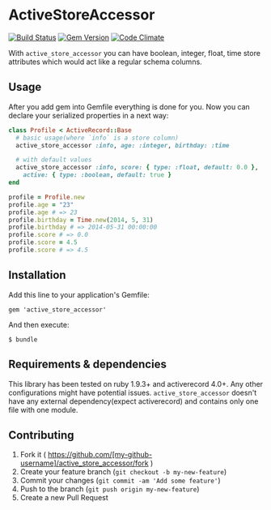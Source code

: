 # ActiveStoreAccessor

[![Build Status](https://travis-ci.org/jalkoby/active_store_accessor.svg?branch=master)](https://travis-ci.org/jalkoby/active_store_accessor)
[![Gem Version](https://badge.fury.io/rb/active_store_accessor.svg)](http://badge.fury.io/rb/active_store_accessor)
[![Code Climate](https://codeclimate.com/github/jalkoby/active_store_accessor.png)](https://codeclimate.com/github/jalkoby/active_store_accessor)

With `active_store_accessor` you can have boolean, integer, float, time store attributes which would act like a regular schema columns.

## Usage

After you add gem into Gemfile everything is done for you. Now you can declare your serialized properties in a next way:

```ruby
class Profile < ActiveRecord::Base
  # basic usage(where `info` is a store column)
  active_store_accessor :info, age: :integer, birthday: :time

  # with default values
  active_store_accessor :info, score: { type: :float, default: 0.0 },
    active: { type: :boolean, default: true }
end

profile = Profile.new
profile.age = "23"
profile.age # => 23
profile.birthday = Time.new(2014, 5, 31)
profile.birthday # => 2014-05-31 00:00:00
profile.score # => 0.0
profile.score = 4.5
profile.score # => 4.5
```

## Installation

Add this line to your application's Gemfile:

    gem 'active_store_accessor'

And then execute:

    $ bundle

## Requirements & dependencies

This library has been tested on ruby 1.9.3+ and activerecord 4.0+. Any other configurations might have potential issues. `active_store_accessor` doesn't have any external dependency(expect activerecord) and contains only one file with one module.

## Contributing

1. Fork it ( https://github.com/[my-github-username]/active_store_accessor/fork )
2. Create your feature branch (`git checkout -b my-new-feature`)
3. Commit your changes (`git commit -am 'Add some feature'`)
4. Push to the branch (`git push origin my-new-feature`)
5. Create a new Pull Request

